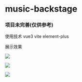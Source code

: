 # music-backstage

### 项目未完善(仅供参考)

使用技术 vue3 vite element-plus

展示效果

![](https://www.gqgwr.cn/upload/musicback%20(3).png)

![](https://www.gqgwr.cn/upload/musicback%20(1).PNG)

![](https://www.gqgwr.cn/upload/musicback%20(2).PNG)
